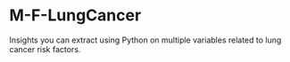 # M-F-LungCancer
Insights you can extract using Python on multiple variables related to lung cancer risk factors.
